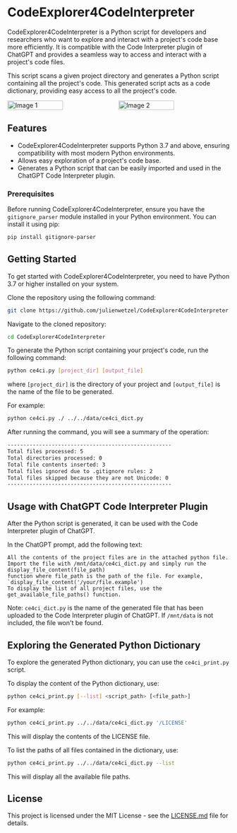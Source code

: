 # CodeExplorer4CodeInterpreter

CodeExplorer4CodeInterpreter is a Python script for developers and researchers who want to explore and interact with a project's code base more efficiently. It is compatible with the Code Interpreter plugin of ChatGPT and provides a seamless way to access and interact with a project's code files.

This script scans a given project directory and generates a Python script containing all the project's code. This generated script acts as a code dictionary, providing easy access to all the project's code.

<div style="display:flex;">
  <img src="https://github.com/julienwetzel/CodeExplorer4CodeInterpreter/assets/1897591/3f675698-96fd-45d3-96fb-b2033411ebd1" alt="Image 1" width="50%">
  <img src="https://github.com/julienwetzel/CodeExplorer4CodeInterpreter/assets/1897591/9444f225-31ed-4b2a-b1ba-d61161a2087a" alt="Image 2" width="50%">
</div>

## Features

- CodeExplorer4CodeInterpreter supports Python 3.7 and above, ensuring compatibility with most modern Python environments.
- Allows easy exploration of a project's code base.
- Generates a Python script that can be easily imported and used in the ChatGPT Code Interpreter plugin.

### Prerequisites

Before running CodeExplorer4CodeInterpreter, ensure you have the `gitignore_parser` module installed in your Python environment. You can install it using pip:

```bash
pip install gitignore-parser
```

## Getting Started

To get started with CodeExplorer4CodeInterpreter, you need to have Python 3.7 or higher installed on your system.

Clone the repository using the following command:
```bash
git clone https://github.com/julienwetzel/CodeExplorer4CodeInterpreter.git
```

Navigate to the cloned repository:
```bash
cd CodeExplorer4CodeInterpreter
```

To generate the Python script containing your project's code, run the following command:
```bash
python ce4ci.py [project_dir] [output_file]
```

where `[project_dir]` is the directory of your project and `[output_file]` is the name of the file to be generated.

For example:
```bash
python ce4ci.py ./ ../../data/ce4ci_dict.py
```

After running the command, you will see a summary of the operation:
```bash
----------------------------------------------------
Total files processed: 5
Total directories processed: 0
Total file contents inserted: 3
Total files ignored due to .gitignore rules: 2
Total files skipped because they are not Unicode: 0
----------------------------------------------------
```
## Usage with ChatGPT Code Interpreter Plugin

After the Python script is generated, it can be used with the Code Interpreter plugin of ChatGPT.

In the ChatGPT prompt, add the following text:

```
All the contents of the project files are in the attached python file.
Import the file with /mnt/data/ce4ci_dict.py and simply run the display_file_content(file_path)
function where file_path is the path of the file. For example, `display_file_content('/your/file.example')
To display the list of all project files, use the get_available_file_paths() function.
```

Note: `ce4ci_dict.py` is the name of the generated file that has been uploaded to the Code Interpreter plugin of ChatGPT. If `/mnt/data` is not included, the file won't be found.

## Exploring the Generated Python Dictionary

To explore the generated Python dictionary, you can use the `ce4ci_print.py` script.

To display the content of the Python dictionary, use:
```bash
python ce4ci_print.py [--list] <script_path> [<file_path>]
```
For example:
```bash
python ce4ci_print.py ../../data/ce4ci_dict.py '/LICENSE'
```
This will display the contents of the LICENSE file.

To list the paths of all files contained in the dictionary, use:
```bash
python ce4ci_print.py ../../data/ce4ci_dict.py --list
```
This will display all the available file paths.

## License

This project is licensed under the MIT License - see the [LICENSE.md](https://github.com/julienwetzel/CodeExplorer4CodeInterpreter/blob/main/LICENSE.md) file for details.

